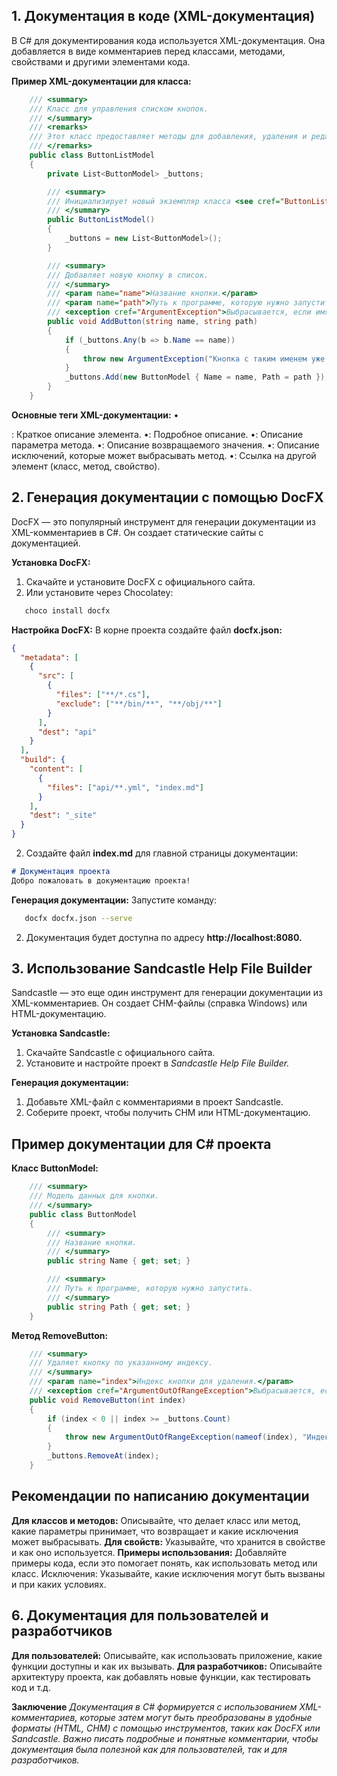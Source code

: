 ## 1. Документация в коде (XML-документация) ##

В C# для документирования кода используется XML-документация. Она добавляется в виде комментариев перед классами, методами, свойствами и другими элементами кода.

**Пример XML-документации для класса:**
```csharp
    /// <summary>
    /// Класс для управления списком кнопок.
    /// </summary>
    /// <remarks>
    /// Этот класс предоставляет методы для добавления, удаления и редактирования кнопок.
    /// </remarks>
    public class ButtonListModel
    {
        private List<ButtonModel> _buttons;

        /// <summary>
        /// Инициализирует новый экземпляр класса <see cref="ButtonListModel"/>.
        /// </summary>
        public ButtonListModel()
        {
            _buttons = new List<ButtonModel>();
        }

        /// <summary>
        /// Добавляет новую кнопку в список.
        /// </summary>
        /// <param name="name">Название кнопки.</param>
        /// <param name="path">Путь к программе, которую нужно запустить.</param>
        /// <exception cref="ArgumentException">Выбрасывается, если имя кнопки уже существует.</exception>
        public void AddButton(string name, string path)
        {
            if (_buttons.Any(b => b.Name == name))
            {
                throw new ArgumentException("Кнопка с таким именем уже существует.");
            }
            _buttons.Add(new ButtonModel { Name = name, Path = path });
        }
    } 
```
**Основные теги XML-документации:**
    •<summary>: Краткое описание элемента.
    •<remarks>: Подробное описание.
    •<param>: Описание параметра метода.
    •<returns>: Описание возвращаемого значения.
    •<exception>: Описание исключений, которые может выбрасывать метод.
    •<see>: Ссылка на другой элемент (класс, метод, свойство).

## 2. Генерация документации с помощью DocFX ##

DocFX — это популярный инструмент для генерации документации из XML-комментариев в C#. Он создает статические сайты с документацией.

**Установка DocFX:**
1. Скачайте и установите DocFX с официального сайта.
2. Или установите через Chocolatey:
```bash
   choco install docfx
```

**Настройка DocFX:**
В корне проекта создайте файл **docfx.json:**
```json
{
  "metadata": [
    {
      "src": [
        {
          "files": ["**/*.cs"],
          "exclude": ["**/bin/**", "**/obj/**"]
        }
      ],
      "dest": "api"
    }
  ],
  "build": {
    "content": [
      {
        "files": ["api/**.yml", "index.md"]
      }
    ],
    "dest": "_site"
  }
}
```
2. Создайте файл **index.md** для главной страницы документации:
```markdown
# Документация проекта
Добро пожаловать в документацию проекта!
```
**Генерация документации:**
Запустите команду:
```bash
   docfx docfx.json --serve 
```
2. Документация будет доступна по адресу **http://localhost:8080.**

## 3. Использование Sandcastle Help File Builder ##

Sandcastle — это еще один инструмент для генерации документации из XML-комментариев. Он создает CHM-файлы (справка Windows) или HTML-документацию.

**Установка Sandcastle:**
1. Скачайте Sandcastle с официального сайта.
2. Установите и настройте проект в *Sandcastle Help File Builder.*

**Генерация документации:**
1. Добавьте XML-файл с комментариями в проект Sandcastle.
2. Соберите проект, чтобы получить CHM или HTML-документацию.

## Пример документации для C# проекта ##
**Класс ButtonModel:**
```csharp
    /// <summary>
    /// Модель данных для кнопки.
    /// </summary>
    public class ButtonModel
    {   
        /// <summary>
        /// Название кнопки.
        /// </summary>
        public string Name { get; set; }

        /// <summary>
        /// Путь к программе, которую нужно запустить.
        /// </summary>
        public string Path { get; set; }
    }
```
**Метод RemoveButton:**
```csharp
    /// <summary>
    /// Удаляет кнопку по указанному индексу.
    /// </summary>
    /// <param name="index">Индекс кнопки для удаления.</param>
    /// <exception cref="ArgumentOutOfRangeException">Выбрасывается, если индекс выходит за пределы списка.</exception>
    public void RemoveButton(int index)
    {
        if (index < 0 || index >= _buttons.Count)
        {
            throw new ArgumentOutOfRangeException(nameof(index), "Индекс выходит за пределы списка.");
        }
        _buttons.RemoveAt(index);
    }
```
## Рекомендации по написанию документации ##

**Для классов и методов:** Описывайте, что делает класс или метод, какие параметры принимает, что возвращает и    какие исключения может выбрасывать.
**Для свойств:** Указывайте, что хранится в свойстве и как оно используется.
**Примеры использования:** Добавляйте примеры кода, если это помогает понять, как использовать метод или класс.
Исключения: Указывайте, какие исключения могут быть вызваны и при каких условиях.

## 6. Документация для пользователей и разработчиков ##

**Для пользователей:** Описывайте, как использовать приложение, какие функции доступны и как их вызывать.
**Для разработчиков:** Описывайте архитектуру проекта, как добавлять новые функции, как тестировать код и т.д.

**Заключение**
*Документация в C# формируется с использованием XML-комментариев, которые затем могут быть преобразованы в удобные форматы (HTML, CHM) с помощью инструментов, таких как DocFX или Sandcastle. Важно писать подробные и понятные комментарии, чтобы документация была полезной как для пользователей, так и для разработчиков.*



